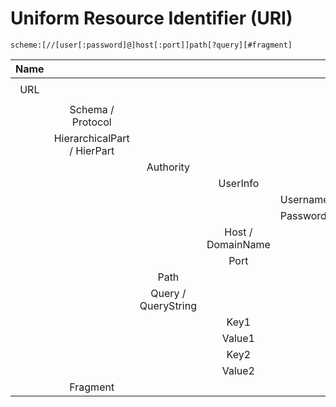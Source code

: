 # Uniform Resource Identifier (URI)
```
scheme:[//[user[:password]@]host[:port]]path[?query][#fragment]
```

| Name |                             |                     |                   |          | Value                                                          |
| :--: | :-------------------------: | :-----------------: | :---------------: | :------- | :------------------------------------------------------------- |
| URL  |                             |                     |                   |          | `https://user:pw@example.com:80/path/example.php?q=e&s=t#nose` |
|      |      Schema / Protocol      |                     |                   |          | `https`                                                        |
|      | HierarchicalPart / HierPart |                     |                   |          | `user:pw@example.com:80/path/example.php?q=e&s=t`              |
|      |                             |      Authority      |                   |          | `user:pw@example.com:80`                                       |
|      |                             |                     |     UserInfo      |          | `user:pw`                                                      |
|      |                             |                     |                   | Username | `user`                                                         |
|      |                             |                     |                   | Password | `pw`                                                           |
|      |                             |                     | Host / DomainName |          | `example.com`                                                  |
|      |                             |                     |       Port        |          | `80`                                                           |
|      |                             |        Path         |                   |          | `/path/example.php`                                            |
|      |                             | Query / QueryString |                   |          | `?q=e&s=t`                                                     |
|      |                             |                     |       Key1        |          | q                                                              |
|      |                             |                     |      Value1       |          | e                                                              |
|      |                             |                     |       Key2        |          | s                                                              |
|      |                             |                     |      Value2       |          | t                                                              |
|      |          Fragment           |                     |                   |          | nose                                                           |